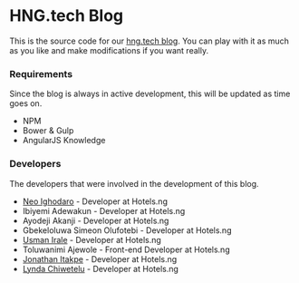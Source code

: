 # HNG.tech Blog

This is the source code for our [hng.tech blog](https://blog.hng.tech). You can play with it as much as you like and make modifications if you want really.

### Requirements
Since the blog is always in active development, this will be updated as time goes on.

- NPM
- Bower & Gulp
- AngularJS Knowledge


### Developers
The developers that were involved in the development of this blog.

- [Neo Ighodaro](https://www.neoighodaro.com) - Developer at Hotels.ng
- Ibiyemi Adewakun - Developer at Hotels.ng
- Ayodeji Akanji - Developer at Hotels.ng
- Gbekeloluwa Simeon Olufotebi - Developer at Hotels.ng
- [Usman Irale](http://usman.com.ng) - Developer at Hotels.ng
- Toluwanimi Ajewole - Front-end Developer at Hotels.ng
- [Jonathan Itakpe](http://jonathanitakpe.xyz/) - Developer at Hotels.ng
- [Lynda Chiwetelu](http://lynda.chiwetelu.com/) - Developer at Hotels.ng
